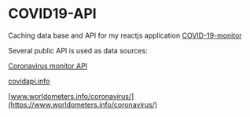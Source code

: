 # COVID19-API

Caching data base and API for my reactjs application [COVID-19-monitor](https://github.com/ristep/COVID-19-monitor)

Several public API is used as data sources:

[Coronavirus monitor API](https://rapidapi.com/astsiatsko/api/coronavirus-monitor/)

[covidapi.info](https://covidapi.info/)

[www.worldometers.info/coronavirus/](https://www.worldometers.info/coronavirus/)
